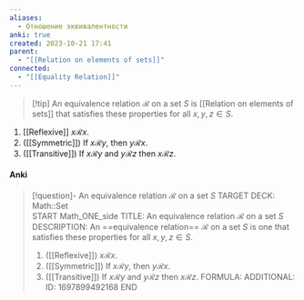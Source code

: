 ```yaml
---
aliases:
  - Отношение эквивалентности
anki: true
created: 2023-10-21 17:41
parent:
  - "[[Relation on elements of sets]]"
connected:
  - "[[Equality Relation]]"
---
```


> [!tip] An equivalence relation $\mathscr{R}$ on a set $S$ 
is [[Relation on elements of sets]] that satisfies these properties for all $x,y,z ∈ S$.
1. [[Reflexive]] $x \mathscr{R} x$.
2. ([[Symmetric]]) If $x \mathscr{R} y$, then $y \mathscr{R} x$.
3. ([[Transitive]]) If $x \mathscr{R} y$ and $y \mathscr{R} z$ then $x \mathscr{R} z$.


#### Anki
> [!question]- An equivalence relation $\mathscr{R}$ on a set $S$ 
TARGET DECK: Math::Set  
START
Math_ONE_side
TITLE: An equivalence relation $\mathscr{R}$ on a set $S$ 
DESCRIPTION: An ==equivalence relation== $\mathscr{R}$ on a set $S$ is one that satisfies these properties for all $x,y,z ∈ S$.
> 1. ([[Reflexive]]) $x \mathscr{R} x$.
> 2. ([[Symmetric]]) If $x \mathscr{R} y$, then $y \mathscr{R} x$.
> 3. ([[Transitive]]) If $x \mathscr{R} y$ and $y \mathscr{R} z$ then $x \mathscr{R} z$.
FORMULA: 
ADDITIONAL:
ID: 1697899492168
END





